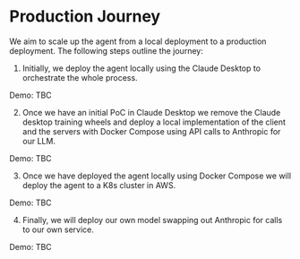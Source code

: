 # Production Journey

We aim to scale up the agent from a local deployment to a production deployment. The following steps outline the journey:

1. Initially, we deploy the agent locally using the Claude Desktop to orchestrate the whole process.

Demo: TBC

2. Once we have an initial PoC in Claude Desktop we remove the Claude desktop training wheels and deploy a local implementation of the client and the servers with Docker Compose using API calls to Anthropic for our LLM.

Demo: TBC

3. Once we have deployed the agent locally using Docker Compose we will deploy the agent to a K8s cluster in AWS.

Demo: TBC

4. Finally, we will deploy our own model swapping out Anthropic for calls to our own service.

Demo: TBC
